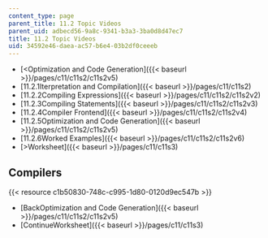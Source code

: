 ```yaml
---
content_type: page
parent_title: 11.2 Topic Videos
parent_uid: adbecd56-9a8c-9341-b3a3-3ba0d8d47ec7
title: 11.2 Topic Videos
uid: 34592e46-daea-ac57-b6e4-03b2df0ceeeb
---
```


*   [\<Optimization and Code Generation]({{< baseurl >}}/pages/c11/c11s2/c11s2v5)
*   [11.2.1Iterpretation and Compilation]({{< baseurl >}}/pages/c11/c11s2)
*   [11.2.2Compiling Expressions]({{< baseurl >}}/pages/c11/c11s2/c11s2v2)
*   [11.2.3Compiling Statements]({{< baseurl >}}/pages/c11/c11s2/c11s2v3)
*   [11.2.4Compiler Frontend]({{< baseurl >}}/pages/c11/c11s2/c11s2v4)
*   [11.2.5Optimization and Code Generation]({{< baseurl >}}/pages/c11/c11s2/c11s2v5)
*   [11.2.6Worked Examples]({{< baseurl >}}/pages/c11/c11s2/c11s2v6)
*   [\>Worksheet]({{< baseurl >}}/pages/c11/c11s3)

Compilers
---------

{{< resource c1b50830-748c-c995-1d80-0120d9ec547b >}}

*   [BackOptimization and Code Generation]({{< baseurl >}}/pages/c11/c11s2/c11s2v5)
*   [ContinueWorksheet]({{< baseurl >}}/pages/c11/c11s3)